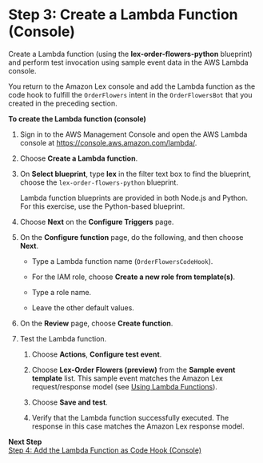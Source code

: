 # Step 3: Create a Lambda Function \(Console\)<a name="gs-bp-create-lambda-function"></a>

Create a Lambda function \(using the **lex\-order\-flowers\-python** blueprint\) and perform test invocation using sample event data in the AWS Lambda console\. 

You return to the Amazon Lex console and add the Lambda function as the code hook to fulfill the `OrderFlowers` intent in the `OrderFlowersBot` that you created in the preceding section\.

**To create the Lambda function \(console\)**

1. Sign in to the AWS Management Console and open the AWS Lambda console at [https://console\.aws\.amazon\.com/lambda/](https://console.aws.amazon.com/lambda/)\.

1. Choose **Create a Lambda function**\.

1. On **Select blueprint**, type **lex** in the filter text box to find the blueprint, choose the `lex-order-flowers-python` blueprint\. 

   Lambda function blueprints are provided in both Node\.js and Python\. For this exercise, use the Python\-based blueprint\.

1. Choose **Next** on the **Configure Triggers** page\.

1. On the **Configure function** page, do the following, and then choose **Next**\. 

   + Type a Lambda function name \(`OrderFlowersCodeHook`\)\.

   + For the IAM role, choose **Create a new role from template\(s\)**\.

   + Type a role name\.

   + Leave the other default values\.

1. On the **Review** page, choose **Create function**\.

1. Test the Lambda function\.

   1. Choose **Actions**, **Configure test event**\.

   1. Choose **Lex\-Order Flowers \(preview\)** from the **Sample event template** list\. This sample event matches the Amazon Lex request/response model \(see [Using Lambda Functions](using-lambda.md)\)\.

   1. Choose **Save and test**\.

   1. Verify that the Lambda function successfully executed\. The response in this case matches the Amazon Lex response model\.

**Next Step**  
[Step 4: Add the Lambda Function as Code Hook \(Console\)](gs-bp-create-integrate.md)